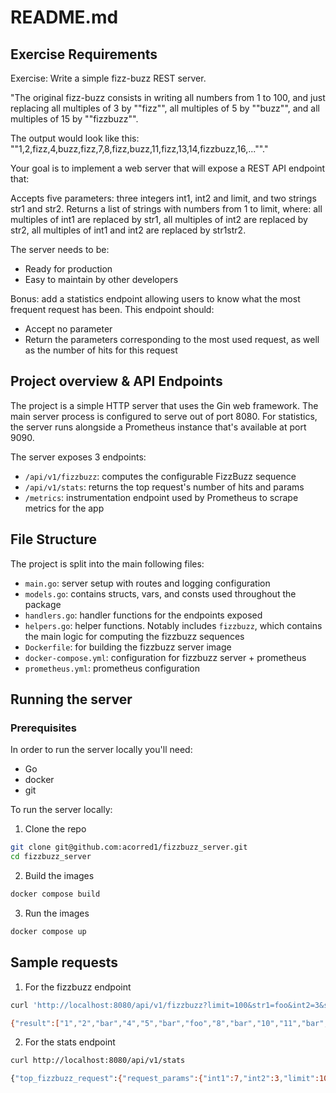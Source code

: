 # README.md

## Exercise Requirements
Exercise: Write a simple fizz-buzz REST server. 

"The original fizz-buzz consists in writing all numbers from 1 to 100, and just
replacing all multiples of 3 by ""fizz"", all multiples of 5 by ""buzz"", and
all multiples of 15 by ""fizzbuzz"". 

The output would look like this:
""1,2,fizz,4,buzz,fizz,7,8,fizz,buzz,11,fizz,13,14,fizzbuzz,16,...""."

Your goal is to implement a web server that will expose a REST API endpoint that:

Accepts five parameters: three integers int1, int2 and limit, and two strings
str1 and str2.  Returns a list of strings with numbers from 1 to limit, where:
all multiples of int1 are replaced by str1, all multiples of int2 are replaced
by str2, all multiples of int1 and int2 are replaced by str1str2.
 

The server needs to be:

* Ready for production
* Easy to maintain by other developers
 

Bonus: add a statistics endpoint allowing users to know what the most frequent
request has been. This endpoint should:

* Accept no parameter
* Return the parameters corresponding to the most used request, as well as the
  number of hits for this request

## Project overview & API Endpoints

The project is a simple HTTP server that uses the Gin web framework. The main server
process is configured to serve out of port 8080. 
For statistics, the server runs alongside a Prometheus instance that's available at port 9090.

The server exposes 3 endpoints:

* `/api/v1/fizzbuzz`: computes the configurable FizzBuzz sequence
* `/api/v1/stats`: returns the top request's number of hits and params
* `/metrics`: instrumentation endpoint used by Prometheus to scrape metrics for the app 

## File Structure
The project is split into the main following files:

* `main.go`: server setup with routes and logging configuration
* `models.go`: contains structs, vars, and consts used throughout the package
* `handlers.go`: handler functions for the endpoints exposed
* `helpers.go`: helper functions. Notably includes `fizzbuzz`, which contains the main logic for computing the fizzbuzz sequences
* `Dockerfile`: for building the fizzbuzz server image
* `docker-compose.yml`: configuration for fizzbuzz server + prometheus
* `prometheus.yml`: prometheus configuration

## Running the server

### Prerequisites
In order to run the server locally you'll need:
- Go
- docker
- git

To run the server locally:

1) Clone the repo
```bash
git clone git@github.com:acorred1/fizzbuzz_server.git
cd fizzbuzz_server
```
2) Build the images
```bash
docker compose build
```

3) Run the images
```bash
docker compose up
```

## Sample requests

1) For the fizzbuzz endpoint
```bash
curl 'http://localhost:8080/api/v1/fizzbuzz?limit=100&str1=foo&int2=3&str2=bar&int1=7'

{"result":["1","2","bar","4","5","bar","foo","8","bar","10","11","bar","13","foo","bar","16","17","bar","19","20","foobar","22","23","bar","25","26","bar","foo","29","bar","31","32","bar","34","foo","bar","37","38","bar","40","41","foobar","43","44","bar","46","47","bar","foo","50"]}
```

2) For the stats endpoint
```bash
curl http://localhost:8080/api/v1/stats

{"top_fizzbuzz_request":{"request_params":{"int1":7,"int2":3,"limit":100,"str1":"foo","str2":"bar"},"num_hits":1}}
```

